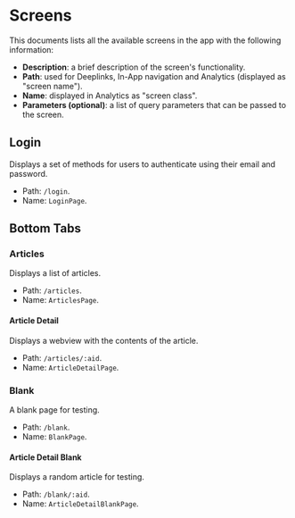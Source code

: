 # Screens

This documents lists all the available screens in the app with the following information:

- **Description**: a brief description of the screen's functionality.
- **Path**: used for Deeplinks, In-App navigation and Analytics (displayed as "screen name").
- **Name**: displayed in Analytics as "screen class".
- **Parameters (optional)**: a list of query parameters that can be passed to the screen.

## Login

Displays a set of methods for users to authenticate using their email and password.

- Path: `/login`.
- Name: `LoginPage`.

## Bottom Tabs

### Articles

Displays a list of articles.

- Path: `/articles`.
- Name: `ArticlesPage`.

#### Article Detail

Displays a webview with the contents of the article.

- Path: `/articles/:aid`.
- Name: `ArticleDetailPage`.

### Blank

A blank page for testing.

- Path: `/blank`.
- Name: `BlankPage`.

#### Article Detail Blank

Displays a random article for testing.

- Path: `/blank/:aid`.
- Name: `ArticleDetailBlankPage`.

